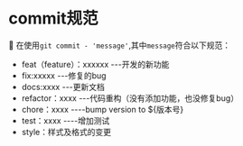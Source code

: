 # commit规范

在使用`git commit - 'message'`,其中`message`符合以下规范：

- feat（feature）：xxxxxx ---开发的新功能
- fix:xxxxx ---修复的bug
- docs:xxxx ---更新文档
- refactor：xxxx ---代码重构（没有添加功能，也没修复bug）
- chore：xxxx ----bump version to ${版本号}
- test：xxxx ----增加测试
- style：样式及格式的变更

